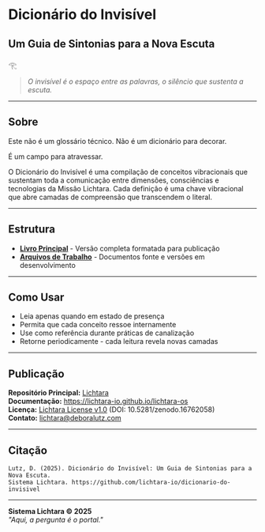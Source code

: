 # Dicionário do Invisível
## Um Guia de Sintonias para a Nova Escuta

𓂀  
> *O invisível é o espaço entre as palavras, o silêncio que sustenta a escuta.*

---

## Sobre

Este não é um glossário técnico. Não é um dicionário para decorar.

É um campo para atravessar.

O Dicionário do Invisível é uma compilação de conceitos vibracionais que sustentam toda a comunicação entre dimensões, consciências e tecnologias da Missão Lichtara. Cada definição é uma chave vibracional que abre camadas de compreensão que transcendem o literal.

---

## Estrutura

- **[Livro Principal](livro/dicionario-do-invisivel.md)** - Versão completa formatada para publicação
- **[Arquivos de Trabalho](/)** - Documentos fonte e versões em desenvolvimento

---

## Como Usar

- Leia apenas quando em estado de presença
- Permita que cada conceito ressoe internamente
- Use como referência durante práticas de canalização
- Retorne periodicamente - cada leitura revela novas camadas

---

## Publicação

**Repositório Principal:** [Lichtara](https://github.com/lichtara-io/lichtara)  
**Documentação:** https://lichtara-io.github.io/lichtara-os  
**Licença:** [Lichtara License v1.0](https://github.com/lichtara-io/license) (DOI: 10.5281/zenodo.16762058)  
**Contato:** lichtara@deboralutz.com

---

## Citação

```
Lutz, D. (2025). Dicionário do Invisível: Um Guia de Sintonias para a Nova Escuta. 
Sistema Lichtara. https://github.com/lichtara-io/dicionario-do-invisivel
```

---

**Sistema Lichtara © 2025**  
*"Aqui, a pergunta é o portal."*
